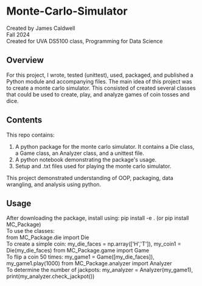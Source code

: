 # Monte-Carlo-Simulator
Created by James Caldwell <br>
Fall 2024 <br>
Created for UVA DS5100 class, Programming for Data Science

## Overview
For this project, I wrote, tested (unittest), used, packaged, and published a Python module and accompanying files. The main idea of this project was to create a monte carlo simulator. This consisted of created several classes that could be used to create, play, and analyze games of coin tosses and dice. <br>

## Contents
This repo contains: <br>
 1. A python package for the monte carlo simulator. It contains a Die class, a Game class, an Analyzer class, and a unittest file. <br>
 2. A python notebook demonstrating the package's usage. <br>
 3. Setup and .txt files used for playing the monte carlo simulator. <br>

This project demonstrated understanding of OOP, packaging, data wrangling, and analysis using python.

## Usage
After downloading the package, install using: pip install -e . (or pip install MC_Package) <br>
To use the classes: <br>
 from MC_Package.die import Die <br>
    To create a simple coin: my_die_faces = np.array(['H','T']), my_coin1 = Die(my_die_faces)
 from MC_Package.game import Game <br>
    To flip a coin 50 times: my_game1 = Game([my_die_faces]), my_game1.play(1000)
 from MC_Package.analyzer import Analyzer <br>
    To determine the number of jackpots: my_analyzer = Analyzer(my_game1), print(my_analyzer.check_jackpot())
